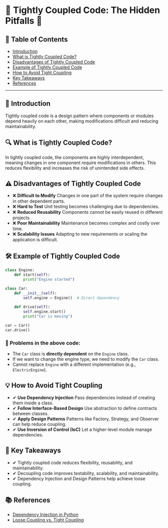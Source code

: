 # 🚨 Tightly Coupled Code: The Hidden Pitfalls 🚨

## 📑 Table of Contents
- [Introduction](#introduction)
- [What is Tightly Coupled Code?](#what-is-tightly-coupled-code)
- [Disadvantages of Tightly Coupled Code](#disadvantages-of-tightly-coupled-code)
- [Example of Tightly Coupled Code](#example-of-tightly-coupled-code)
- [How to Avoid Tight Coupling](#how-to-avoid-tight-coupling)
- [Key Takeaways](#key-takeaways)
- [References](#references)

---

## 📌 Introduction
Tightly coupled code is a design pattern where components or modules depend heavily on each other, making modifications difficult and reducing maintainability.

## 🔍 What is Tightly Coupled Code?
In tightly coupled code, the components are highly interdependent, meaning changes in one component require modifications in others. This reduces flexibility and increases the risk of unintended side effects.

## ⚠️ Disadvantages of Tightly Coupled Code
- ❌ **Difficult to Modify** Changes in one part of the system require changes in other dependent parts.
- ❌ **Hard to Test** Unit testing becomes challenging due to dependencies.
- ❌ **Reduced Reusability** Components cannot be easily reused in different projects.
- ❌ **Poor Maintainability** Maintenance becomes complex and costly over time.
- ❌ **Scalability Issues** Adapting to new requirements or scaling the application is difficult.

## 🛠️ Example of Tightly Coupled Code
```python
class Engine:
    def start(self):
        print("Engine started")

class Car:
    def __init__(self):
        self.engine = Engine()  # Direct dependency
    
    def drive(self):
        self.engine.start()
        print("Car is moving")

car = Car()
car.drive()
```
### 🚨 Problems in the above code:
- The `Car` class is **directly dependent** on the `Engine` class.
- If we want to change the engine type, we need to modify the `Car` class.
- Cannot replace `Engine` with a different implementation (e.g., `ElectricEngine`).

## 💡 How to Avoid Tight Coupling
- ✔ **Use Dependency Injection** Pass dependencies instead of creating them inside a class.
- ✔ **Follow Interface-Based Design** Use abstraction to define contracts between classes.
- ✔ **Apply Design Patterns** Patterns like Factory, Strategy, and Observer can help reduce coupling.
- ✔ **Use Inversion of Control (IoC)** Let a higher-level module manage dependencies.

## 📌 Key Takeaways
- ✔ Tightly coupled code reduces flexibility, reusability, and maintainability.
- ✔ Decoupling code improves testability, scalability, and maintainability.
- ✔ Dependency Injection and Design Patterns help achieve loose coupling.

## 📚 References
- [Dependency Injection in Python](https://realpython.com/python-dependency-injection/)
- [Loose Coupling vs. Tight Coupling](https://www.geeksforgeeks.org/tight-coupling-vs-loose-coupling-in-java/)

